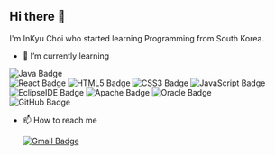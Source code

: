 ## Hi there 👋

I'm InKyu Choi who started learning Programming from South Korea.

+ 🌱 I’m currently learning

![Java Badge](https://img.shields.io/badge/Java-007396?style=flat-round&logo=Java&logoColor=white) <br/>
![React Badge](https://img.shields.io/badge/React-61DAFB?style=flat-round&logo=React&logoColor=grey) ![HTML5 Badge](https://img.shields.io/badge/HTML5-E34F26?style=flat-round&logo=HTML5&logoColor=white) ![CSS3 Badge](https://img.shields.io/badge/CSS3-1572B6?style=flat-round&logo=CSS3&logoColor=white) ![JavaScript Badge](https://img.shields.io/badge/JavaScript-F7DF1E?style=flat-round&logo=JavaScript&logoColor=grey) <br/>
![EclipseIDE Badge](https://img.shields.io/badge/Eclipse_IDE-2C2255?style=flat-round&logo=Eclipse&logoColor=white) ![Apache Badge](https://img.shields.io/badge/Apache_NetBeans_IDE-1B6AC6?style=flat-round&logo=apache-netbeans-ide&logoColor=white) ![Oracle Badge](https://img.shields.io/badge/Oracle_SQL_Developer-F80000?style=flat-round&logo=Oracle&logoColor=white) <br/>
![GitHub Badge](https://img.shields.io/badge/GitHub-181717?style=flat-round&logo=GitHub&logoColor=white) 


+ 📫 How to reach me

  [![Gmail Badge](https://img.shields.io/badge/Gmail-EA4335?style=flat&logo=Gmail&logoColor=white)](mailto:484342@gmail.com)
<!--
**InKyu24/InKyu24** is a ✨ _special_ ✨ repository because its `README.md` (this file) appears on your GitHub profile.

Here are some ideas to get you started:

- 🔭 I’m currently working on ...
- 
- 👯 I’m looking to collaborate on ...
- 🤔 I’m looking for help with ...
- 💬 Ask me about ...
- 
- 😄 Pronouns: ...
- ⚡ Fun fact: ...
-->
